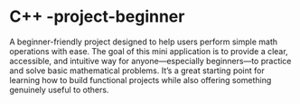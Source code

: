 # C++ -project-beginner


A beginner-friendly project designed to help users perform simple math operations with ease.
The goal of this mini application is to provide a clear, accessible, and intuitive way for anyone—especially beginners—to practice and solve basic mathematical problems. It’s a great starting point for learning how to build functional projects while also offering something genuinely useful to others.
